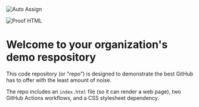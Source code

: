 ![Auto Assign](https://github.com/EEAM/demo-repository/actions/workflows/auto-assign.yml/badge.svg)

![Proof HTML](https://github.com/EEAM/demo-repository/actions/workflows/proof-html.yml/badge.svg)

# Welcome to your organization's demo respository
This code repository (or "repo") is designed to demonstrate the best GitHub has to offer with the least amount of noise.

The repo includes an `index.html` file (so it can render a web page), two GitHub Actions workflows, and a CSS stylesheet dependency.
